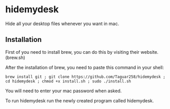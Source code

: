 # hidemydesk
Hide all your desktop files whenever you want in mac.

## Installation
First of you need to install brew, you can do this by visiting their website. (brew.sh)

After the installation of brew, you need to paste this command in your shell:
```
brew install git ; git clone https://github.com/Taguar258/hidemydesk ; cd hidemydesk ; chmod +x install.sh ; sudo ./install.sh
````

You will need to enter your mac password when asked.

To run hidemydesk run the newly created program called hidemydesk.
